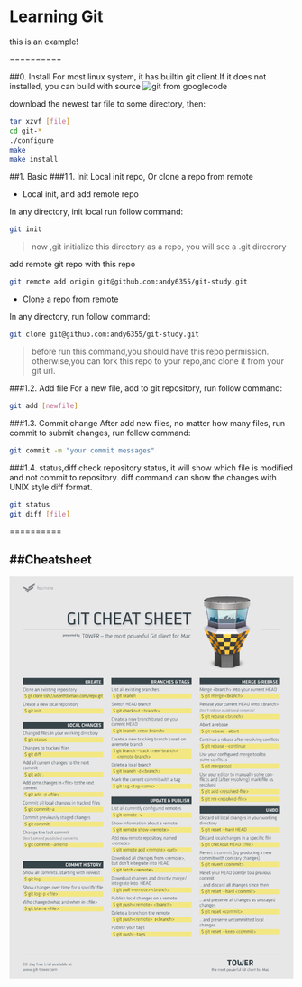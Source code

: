 Learning Git 
==========

this is an example!

==========

##0. Install
For most linux system, it has builtin git client.If it does not installed, you can build with source
![git from googlecode](https://code.google.com/p/git-core/downloads/list)

download the newest tar file to some directory, then:
```bash
tar xzvf [file]
cd git-* 
./configure
make
make install
```


##1. Basic
###1.1. Init
Local init repo, Or clone a repo from remote<br>
* Local init, and add remote repo<br>

In any directory, init local run follow command:
```Bash
git init
```
>now ,git initialize this directory as a repo, you will see a .git direcrory<br>

add remote git repo with this repo
```bash
git remote add origin git@github.com:andy6355/git-study.git
```

* Clone a repo from remote<br>

In any directory, run follow command:
```Bash
git clone git@github.com:andy6355/git-study.git
```
>before run this command,you should have this repo permission.
>otherwise,you can fork this repo to your repo,and clone it from your git url.


###1.2. Add file
For a new file, add to git repository, run follow command:
```Bash
git add [newfile]
```

###1.3. Commit change
After add new files, no matter how many files, run commit to submit changes, run follow command:
```Bash
git commit -m "your commit messages"
```

###1.4. status,diff
check repository status, it will show which file is modified and not commit to repository. diff command can show the changes with UNIX style diff format.
```Bash
git status
git diff [file]
```   

 
==========

##Cheatsheet
---------
![](https://github.com/andy6355/git-study/blob/master/static/cheat-sheet-large01.png "come from : http://www.git-tower.com/blog/assets/2013-05-22-git-cheat-sheet/cheat-sheet-large01.png")


